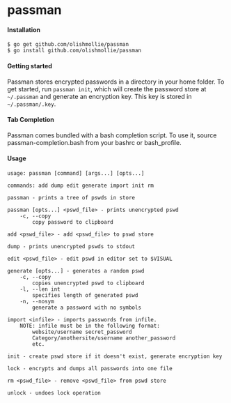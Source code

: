 # passman

#### Installation
```
$ go get github.com/olishmollie/passman
$ go install github.com/olishmollie/passman
```

#### Getting started
Passman stores encrypted passwords in a directory in your home folder. To get started, run `passman init`, which will create the password store at `~/.passman` and generate an encryption key. This key is stored in `~/.passman/.key`.

#### Tab Completion
Passman comes bundled with a bash completion script. To use it, source passman-completion.bash from your bashrc or bash_profile.

#### Usage
```
usage: passman [command] [args...] [opts...]

commands: add dump edit generate import init rm

passman - prints a tree of pswds in store

passman [opts...] <pswd_file> - prints unencrypted pswd
    -c, --copy
        copy password to clipboard

add <pswd_file> - add <pswd_file> to pswd store

dump - prints unencrypted pswds to stdout

edit <pswd_file> - edit pswd in editor set to $VISUAL

generate [opts...] - generates a random pswd
    -c, --copy
        copies unencrypted pswd to clipboard
    -l, --len int 
        specifies length of generated pswd
    -n, --nosym 
        generate a password with no symbols

import <infile> - imports passwords from infile.
    NOTE: infile must be in the following format:
        website/username secret_password
        Category/anothersite/username another_password
        etc.

init - create pswd store if it doesn't exist, generate encryption key

lock - encrypts and dumps all passwords into one file

rm <pswd_file> - remove <pswd_file> from pswd store

unlock - undoes lock operation
```